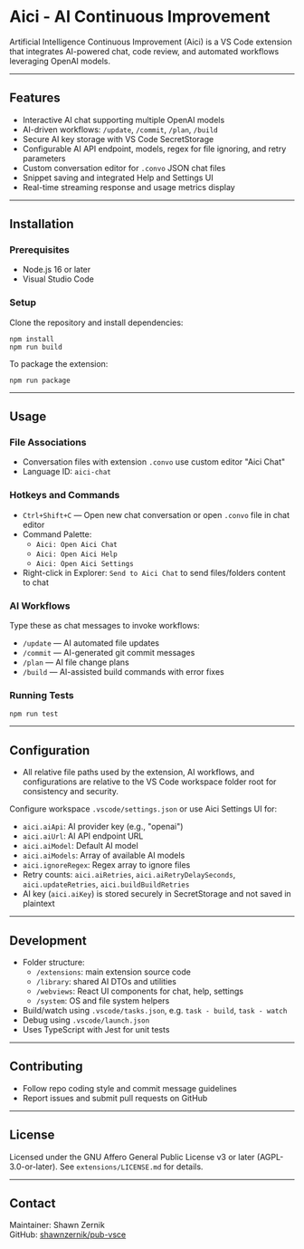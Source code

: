 # Aici - AI Continuous Improvement

Artificial Intelligence Continuous Improvement (Aici) is a VS Code extension that integrates AI-powered chat, code review, and automated workflows leveraging OpenAI models.

---

## Features

- Interactive AI chat supporting multiple OpenAI models
- AI-driven workflows: `/update`, `/commit`, `/plan`, `/build`
- Secure AI key storage with VS Code SecretStorage
- Configurable AI API endpoint, models, regex for file ignoring, and retry parameters
- Custom conversation editor for `.convo` JSON chat files
- Snippet saving and integrated Help and Settings UI
- Real-time streaming response and usage metrics display

---

## Installation

### Prerequisites

- Node.js 16 or later
- Visual Studio Code

### Setup

Clone the repository and install dependencies:

```
npm install
npm run build
```

To package the extension:

```
npm run package
```

---

## Usage

### File Associations

- Conversation files with extension `.convo` use custom editor "Aici Chat"
- Language ID: `aici-chat`

### Hotkeys and Commands

- `Ctrl+Shift+C` — Open new chat conversation or open `.convo` file in chat editor
- Command Palette:
  - `Aici: Open Aici Chat`
  - `Aici: Open Aici Help`
  - `Aici: Open Aici Settings`
- Right-click in Explorer: `Send to Aici Chat` to send files/folders content to chat

### AI Workflows

Type these as chat messages to invoke workflows:

- `/update` — AI automated file updates
- `/commit` — AI-generated git commit messages
- `/plan` — AI file change plans
- `/build` — AI-assisted build commands with error fixes

### Running Tests

```
npm run test
```

---

## Configuration

- All relative file paths used by the extension, AI workflows, and configurations are relative to the VS Code workspace folder root for consistency and security.

Configure workspace `.vscode/settings.json` or use Aici Settings UI for:

- `aici.aiApi`: AI provider key (e.g., "openai")
- `aici.aiUrl`: AI API endpoint URL
- `aici.aiModel`: Default AI model
- `aici.aiModels`: Array of available AI models
- `aici.ignoreRegex`: Regex array to ignore files
- Retry counts: `aici.aiRetries`, `aici.aiRetryDelaySeconds`, `aici.updateRetries`, `aici.buildBuildRetries`
- AI key (`aici.aiKey`) is stored securely in SecretStorage and not saved in plaintext

---

## Development

- Folder structure:
  - `/extensions`: main extension source code
  - `/library`: shared AI DTOs and utilities
  - `/webviews`: React UI components for chat, help, settings
  - `/system`: OS and file system helpers
- Build/watch using `.vscode/tasks.json`, e.g. `task - build`, `task - watch`
- Debug using `.vscode/launch.json`
- Uses TypeScript with Jest for unit tests

---

## Contributing

- Follow repo coding style and commit message guidelines
- Report issues and submit pull requests on GitHub

---

## License

Licensed under the GNU Affero General Public License v3 or later (AGPL-3.0-or-later). See `extensions/LICENSE.md` for details.

---

## Contact

Maintainer: Shawn Zernik  
GitHub: [shawnzernik/pub-vsce](https://github.com/shawnzernik/pub-vsce)
